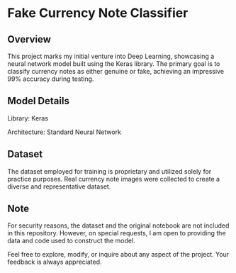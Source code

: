 # Fake Currency Note Classifier

## Overview
This project marks my initial venture into Deep Learning, showcasing a neural network model built using the Keras library. The primary goal is to classify currency notes as either genuine or fake, achieving an impressive 99% accuracy during testing.

## Model Details
Library: Keras

Architecture: Standard Neural Network

## Dataset
The dataset employed for training is proprietary and utilized solely for practice purposes. Real currency note images were collected to create a diverse and representative dataset.

## Note
For security reasons, the dataset and the original notebook are not included in this repository. However, on special requests, I am open to providing the data and code used to construct the model.

Feel free to explore, modify, or inquire about any aspect of the project. Your feedback is always appreciated.
